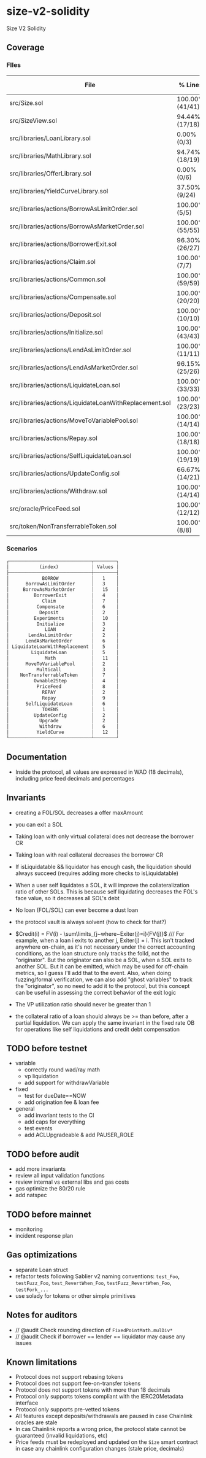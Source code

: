 # size-v2-solidity

Size V2 Solidity

## Coverage

<!-- BEGIN_COVERAGE -->
### FIles

| File                                                   | % Lines           | % Statements      | % Branches       | % Funcs          |
|--------------------------------------------------------|-------------------|-------------------|------------------|------------------|
| src/Size.sol                                           | 100.00% (41/41)   | 100.00% (41/41)   | 100.00% (0/0)    | 100.00% (17/17)  |
| src/SizeView.sol                                       | 94.44% (17/18)    | 96.30% (26/27)    | 100.00% (0/0)    | 93.75% (15/16)   |
| src/libraries/LoanLibrary.sol                          | 0.00% (0/3)       | 0.00% (0/5)       | 100.00% (0/0)    | 0.00% (0/3)      |
| src/libraries/MathLibrary.sol                          | 94.74% (18/19)    | 96.77% (30/31)    | 83.33% (5/6)     | 100.00% (7/7)    |
| src/libraries/OfferLibrary.sol                         | 0.00% (0/6)       | 0.00% (0/18)      | 100.00% (0/0)    | 0.00% (0/4)      |
| src/libraries/YieldCurveLibrary.sol                    | 37.50% (9/24)     | 35.14% (13/37)    | 42.86% (6/14)    | 50.00% (1/2)     |
| src/libraries/actions/BorrowAsLimitOrder.sol           | 100.00% (5/5)     | 100.00% (5/5)     | 100.00% (2/2)    | 100.00% (2/2)    |
| src/libraries/actions/BorrowAsMarketOrder.sol          | 100.00% (55/55)   | 100.00% (70/70)   | 95.45% (21/22)   | 100.00% (4/4)    |
| src/libraries/actions/BorrowerExit.sol                 | 96.30% (26/27)    | 97.06% (33/34)    | 80.00% (8/10)    | 100.00% (2/2)    |
| src/libraries/actions/Claim.sol                        | 100.00% (7/7)     | 100.00% (8/8)     | 100.00% (2/2)    | 100.00% (2/2)    |
| src/libraries/actions/Common.sol                       | 100.00% (59/59)   | 98.85% (86/87)    | 95.00% (19/20)   | 81.25% (13/16)   |
| src/libraries/actions/Compensate.sol                   | 100.00% (20/20)   | 100.00% (26/26)   | 100.00% (12/12)  | 100.00% (2/2)    |
| src/libraries/actions/Deposit.sol                      | 100.00% (10/10)   | 100.00% (17/17)   | 100.00% (4/4)    | 100.00% (2/2)    |
| src/libraries/actions/Initialize.sol                   | 100.00% (43/43)   | 100.00% (52/52)   | 100.00% (30/30)  | 100.00% (2/2)    |
| src/libraries/actions/LendAsLimitOrder.sol             | 100.00% (11/11)   | 100.00% (12/12)   | 87.50% (7/8)     | 100.00% (2/2)    |
| src/libraries/actions/LendAsMarketOrder.sol            | 96.15% (25/26)    | 96.55% (28/29)    | 80.00% (8/10)    | 100.00% (2/2)    |
| src/libraries/actions/LiquidateLoan.sol                | 100.00% (33/33)   | 100.00% (39/39)   | 58.33% (7/12)    | 100.00% (2/2)    |
| src/libraries/actions/LiquidateLoanWithReplacement.sol | 100.00% (23/23)   | 100.00% (27/27)   | 75.00% (3/4)     | 100.00% (2/2)    |
| src/libraries/actions/MoveToVariablePool.sol           | 100.00% (14/14)   | 100.00% (17/17)   | 83.33% (5/6)     | 100.00% (2/2)    |
| src/libraries/actions/Repay.sol                        | 100.00% (18/18)   | 100.00% (22/22)   | 80.00% (8/10)    | 100.00% (2/2)    |
| src/libraries/actions/SelfLiquidateLoan.sol            | 100.00% (19/19)   | 100.00% (23/23)   | 75.00% (6/8)     | 100.00% (2/2)    |
| src/libraries/actions/UpdateConfig.sol                 | 66.67% (14/21)    | 69.57% (16/23)    | 50.00% (7/14)    | 100.00% (2/2)    |
| src/libraries/actions/Withdraw.sol                     | 100.00% (14/14)   | 100.00% (25/25)   | 100.00% (4/4)    | 100.00% (2/2)    |
| src/oracle/PriceFeed.sol                               | 100.00% (12/12)   | 100.00% (21/21)   | 100.00% (8/8)    | 100.00% (3/3)    |
| src/token/NonTransferrableToken.sol                    | 100.00% (8/8)     | 100.00% (9/9)     | 100.00% (0/0)    | 100.00% (6/6)    |

### Scenarios

```markdown
┌──────────────────────────────┬────────┐
│           (index)            │ Values │
├──────────────────────────────┼────────┤
│            BORROW            │   1    │
│      BorrowAsLimitOrder      │   3    │
│     BorrowAsMarketOrder      │   15   │
│         BorrowerExit         │   4    │
│            Claim             │   7    │
│          Compensate          │   6    │
│           Deposit            │   2    │
│         Experiments          │   10   │
│          Initialize          │   3    │
│             LOAN             │   2    │
│       LendAsLimitOrder       │   2    │
│      LendAsMarketOrder       │   6    │
│ LiquidateLoanWithReplacement │   5    │
│        LiquidateLoan         │   5    │
│             Math             │   11   │
│      MoveToVariablePool      │   2    │
│          Multicall           │   3    │
│    NonTransferrableToken     │   7    │
│         Ownable2Step         │   4    │
│          PriceFeed           │   8    │
│            REPAY             │   2    │
│            Repay             │   9    │
│      SelfLiquidateLoan       │   6    │
│            TOKENS            │   1    │
│         UpdateConfig         │   2    │
│           Upgrade            │   2    │
│           Withdraw           │   6    │
│          YieldCurve          │   12   │
└──────────────────────────────┴────────┘
```
<!-- END_COVERAGE -->

## Documentation

- Inside the protocol, all values are expressed in WAD (18 decimals), including price feed decimals and percentages

## Invariants

- creating a FOL/SOL decreases a offer maxAmount
- you can exit a SOL
- Taking loan with only virtual collateral does not decrease the borrower CR
- Taking loan with real collateral decreases the borrower CR

- If isLiquidatable && liquidator has enough cash, the liquidation should always succeed (requires adding more checks to isLiquidatable)
- When a user self liquidates a SOL, it will improve the collateralization ratio of other SOLs. This is because self liquidating decreases the FOL's face value, so it decreases all SOL's debt
- No loan (FOL/SOL) can ever become a dust loan
- the protocol vault is always solvent (how to check for that?)
- $Credit(i) = FV(i) - \sum\limits_{j~where~Exiter(j)=i}{FV(j)}$ /// For example, when a loan i exits to another j, Exiter(j) = i. This isn't tracked anywhere on-chain, as it's not necessary under the correct accounting conditions, as the loan structure only tracks the folId, not the "originator". But the originator can also be a SOL, when a SOL exits to another SOL. But it can be emitted, which may be used for off-chain metrics, so I guess I'll add that to the event. Also, when doing fuzzing/formal verification, we can also add "ghost variables" to track the "originator", so no need to add it to the protocol, but this concept can be useful in assessing the correct behavior of the exit logic
- The VP utilization ratio should never be greater than 1
- the collateral ratio of a loan should always be >= than before, after a partial liquidation. We can apply the same invariant in the fixed rate OB for operations like self liquidations and credit debt compensation

## TODO before testnet

- variable
  - correctly round wad/ray math
  - vp liquidation
  - add support for withdrawVariable
- fixed
  - test for dueDate==NOW
  - add origination fee & loan fee
- general
  - add invariant tests to the CI
  - add caps for everything
  - test events
  - add ACLUpgradeable & add PAUSER_ROLE

## TODO before audit

- add more invariants
- review all input validation functions
- review internal vs external libs and gas costs
- gas optimize the 80/20 rule
- add natspec

## TODO before mainnet

- monitoring
- incident response plan

## Gas optimizations

- separate Loan struct
- refactor tests following Sablier v2 naming conventions: `test_Foo`, `testFuzz_Foo`, `test_RevertWhen_Foo`, `testFuzz_RevertWhen_Foo`, `testFork_...`
- use solady for tokens or other simple primitives

## Notes for auditors

- // @audit Check rounding direction of `FixedPointMath.mulDiv*`
- // @audit Check if borrower == lender == liquidator may cause any issues

## Known limitations

- Protocol does not support rebasing tokens
- Protocol does not support fee-on-transfer tokens
- Protocol does not support tokens with more than 18 decimals
- Protocol only supports tokens compliant with the IERC20Metadata interface
- Protocol only supports pre-vetted tokens
- All features except deposits/withdrawals are paused in case Chainlink oracles are stale
- In cas Chainlink reports a wrong price, the protocol state cannot be guaranteed (invalid liquidations, etc)
- Price feeds must be redeployed and updated on the `Size` smart contract in case any chainlink configuration changes (stale price, decimals)
